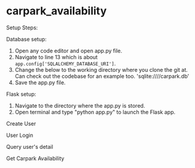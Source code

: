 # carpark_availability

Setup Steps:

Database setup:
1) Open any code editor and open app.py file.
2) Navigate to line 13 which is about `app.config['SQLALCHEMY_DATABASE_URI']`.
3) Change the <your directory> below to the working directory where you clone the git at. Can check out the codebase for an example too.
'sqlite:///<your directory>/carpark.db'
4) Save the app.py file.


Flask setup:
1) Navigate to the directory where the app.py is stored.
2) Open terminal and type "python app.py" to launch the Flask app.




Create User

User Login

Query user's detail

Get Carpark Availability
